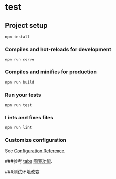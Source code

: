 # test

## Project setup

```
npm install
```

### Compiles and hot-reloads for development

```
npm run serve
```

### Compiles and minifies for production

```
npm run build
```

### Run your tests

```
npm run test
```

### Lints and fixes files

```
npm run lint
```

### Customize configuration

See [Configuration Reference](https://cli.vuejs.org/config/).

###参考
[tabs](https://panjiachen.github.io/vue-element-admin/#/guide/index)
[图表功能](https://github.com/SimonZhangITer/DataVisualization).

###测试环境改变
